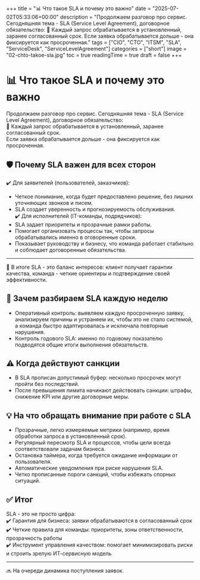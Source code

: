 +++
title = "📊 Что такое SLA и почему это важно"
date = "2025-07-02T05:33:06+00:00"
description = "Продолжаем разговор про сервис. Сегодняшняя тема - SLA (Service Level Agreement), договорное обязательство: 🤝 Каждый запрос обрабатывается в установленный, заранее согласованный срок. Если заявка обрабатывается дольше - она фиксируется как просроченная."
tags = ["CIO", "CTO", "ITSM", "SLA", "ServiceDesk", "ServiceLevelAgreement"]
categories = ["short"]
image = "02-chto-takoe-sla.jpg"
toc = true
readingTime = true
draft = false
+++

# 📊 Что такое SLA и почему это важно  
Продолжаем разговор про сервис. Сегодняшняя тема - SLA (Service Level Agreement), договорное обязательство:  
🤝 Каждый запрос обрабатывается в установленный, заранее согласованный срок.  
Если заявка обрабатывается дольше - она фиксируется как просроченная.  
  
## 🛡️ Почему SLA важен для всех сторон  
✔️ Для заявителей (пользователей, заказчиков):  
- Четкое понимание, когда будет предоставлено решение, без лишних уточняющих звонков и писем.  
- SLA создает уверенность и прогнозируемость обслуживания.  
✔️ Для исполнителей (IT-команды, подрядчиков):  
- SLA задает приоритеты и прозрачные рамки работы.  
- Помогает организовать процессы так, чтобы запросы обрабатывались именно в оговоренные сроки.  
- Показывает руководству и бизнесу, что команда работает стабильно и соблюдает договоренные обязательства.  
  
---  
  
📌 В итоге SLA - это баланс интересов: клиент получает гарантии качества, команда - четкие ориентиры и подтверждение своей эффективности.  
  
## 📅 Зачем разбираем SLA каждую неделю  
- Оперативный контроль: выявляем каждую просроченную заявку, анализируем причины и устраняем их, чтобы это не стало системой, а команда быстро адаптировалась и исключала повторные нарушения.  
- Контроль годового SLA: именно по годовому показателю подводятся общие итоги выполнения обязательств.  
  
## ⚠️ Когда действуют санкции  
- В SLA прописан допустимый буфер: несколько просрочек могут пройти без последствий.  
- После превышения лимита начинают действовать санкции: штрафы, снижение KPI или другие договорные меры.  
  
## 💡 На что обращать внимание при работе с SLA  
- Прозрачные, легко измеряемые метрики (например, время обработки запроса в установленный срок).  
- Регулярный пересмотр SLA и процессов, чтобы цели всегда соответствовали задачам бизнеса.  
- Остановка таймера, когда требуется ожидание информации от пользователя.  
- Автоматические уведомления при риске нарушения SLA.  
- Четко прописанные пороги санкций, чтобы избежать спорных ситуаций.  
  
## ✅ Итог  
SLA - это не просто цифра:  
✔️ Гарантия для бизнеса: заявки обрабатываются в согласованный срок  
✔️ Четкие правила для команды: приоритеты, зоны ответственности, прозрачность работы  
✔️ Инструмент управления качеством: помогает минимизировать риски и строить зрелую ИТ-сервисную модель  
  
---  
  
🔜 На очереди динамика поступления заявок.  
